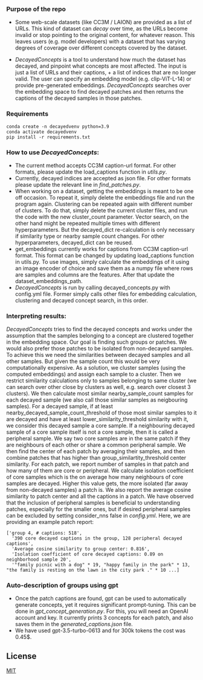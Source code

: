### Purpose of the repo
- Some web-scale datasets (like CC3M / LAION) are provided as a list of URLs. 
This kind of dataset can *decay* over time, as the URLs become invalid or stop pointing to the original content, for whatever reason.  This 
leaves users (e.g. model developers) with a dataset that has varying degrees of coverage over different concepts covered by the dataset.

- *DecayedConcepts* is a tool to understand how much the dataset has decayed, and pinpoint what concepts are most affected.
The input is just a list of URLs and their captions, + a list of indices that are no longer valid.
The user can specify an embedding model (e.g. clip-ViT-L-14) or provide pre-generated embeddings.
*DecayedConcepts* searches over the embedding space to find decayed patches and then returns the captions of the decayed samples in those patches.


### Requirements
```
conda create -n decayedvenv python=3.9
conda activate decayedvenv
pip install -r requirements.txt
```


### How to use *DecayedConcepts*:
- The current method accepts CC3M caption-url format. For other formats, please update the load_captions function in *utils.py*.
- Currently, decayed indices are accepted as json file. For other formats please update the relevant line in *find_patches.py*.
- When working on a dataset, getting the embeddings is meant to be one off occasion. To repeat it, simply delete the embeddings file and run the program again.
Clustering can be repeated again with different number of clusters. To do that, simply delete the current cluster files, and run the code with the new cluster_count parameter.
Vector search, on the other hand might be repeated multiple times with different hyperparameters. But the decayed_dict re-calculation is only necessary if similarity type or nearby sample count changes.
For other hyperparameters, decayed_dict can be reused.
- get_embeddings currently works for captions from CC3M caption-url format. This format can be changed by updating load_captions function in utils.py.
To use images, simply calculate the embeddings of it using an image encoder of choice and save them as a numpy file where rows are samples and columns are the features.
After that update the dataset_embeddings_path.
- *DecayedConcepts* is run by calling decayed_concepts.py with config.yml file. Former simply calls other files for embedding calculation, clustering and decayed concept search, in this order.



### Interpreting results:
*DecayedConcepts* tries to find the decayed concepts and works under the assumption that the samples belonging to a concept are clustered together in the embedding space. Our goal is finding such groups or patches.
We would also prefer those patches to be isolated from non-decayed samples. To achieve this we need the similarities between decayed samples and all other samples. But given the sample count this would be very computationally expensive. As a solution, we cluster samples (using the computed embeddings) and assign each sample to a cluster. Then we restrict similarity calculations only to samples belonging to same cluster (we can search over other close by clusters as well, e.g. search over closest 3 clusters). We then calculate most similar nearby_sample_count samples for each decayed sample (we also call those similar samples as neigbouring samples). For a decayed sample, if at least nearby_decayed_sample_count_threshold of those most similar samples to it are decayed and have at least lower_similarity_threshold similarity with it, we consider this decayed sample a core sample. If a neighbouring decayed sample of a core sample itself is not a core sample, then it is called a peripheral sample. We say two core samples are in the same patch if they are neighbours of each other or share a common peripheral sample. We then find the center of each patch by averaging their samples, and then combine patches that has higher than group_similartity_threshold center similarity.
For each patch, we report number of samples in that patch and how many of them are core or peripheral. We calculate isolation coefficient of core samples which is the on average how many neighbours of core samples are decayed. Higher this value gets, the more isolated (far away from non-decayed samples) a patch is. We also report the average cosine similarity to patch center and all the captions in a patch. We have observed that the inclusion of peripheral samples is beneficial to understanding patches, especially for the smaller ones, but if desired peripheral samples can be excluded by setting consider_nns false in *config.yml*.
Here, we are providing an example patch report:

```
['group 4, # captions: 518',
  '390 core decayed captions in the group, 128 peripheral decayed captions',
  'Average cosine similarity to group center: 0.816',
  'Isolation coefficient of core decayed captions: 0.89 on neighborhood sample 20',
  '"family picnic with a dog" * 19, "happy family in the park" * 13, "the family is resting on the lawn in the city park ." * 10 ...]
```

### Auto-description of groups using gpt
- Once the patch captions are found, gpt can be used to automatically generate concepts, yet it requires significant prompt-tuning. This can be done in *gpt_concept_generation.py*. For this, you will need an OpenAI account and key. It currently prints 3 concepts for each patch, and also saves them in the *generated_captions.json* file.
- We have used gpt-3.5-turbo-0613 and for 300k tokens the cost was 0.45$.

## License
[MIT](https://choosealicense.com/licenses/mit/)
